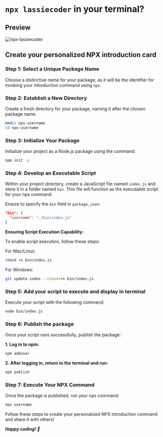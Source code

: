 # `npx lassiecoder` in your terminal?

## Preview

![npx-lassiecoder](https://github.com/lassiecoder/npx-lassiecoder/assets/17312616/f64871af-79ca-4651-9832-90ea2196860c)

## Create your personalized NPX introduction card

### Step 1: Select a Unique Package Name

Choose a distinctive name for your package, as it will be the identifier for invoking your introduction command using `npx`.

### Step 2: Establish a New Directory

Create a fresh directory for your package, naming it after the chosen package name.

```bash
mkdir npx-username
cd npx-username
```

### Step 3: Initialize Your Package

Initialize your project as a Node.js package using the command:

```bash
npm init -y
```

### Step 4: Develop an Executable Script

Within your project directory, create a JavaScript file named `index.js` and store it in a folder named `bin`. This file will function as the executable script for your npx command.

Ensure to specify the `bin` field in `package.json`:

```json
"bin": {
  "username": "./bin/index.js"
}
```

**Ensuring Script Execution Capability:**

To enable script execution, follow these steps:

For Mac/Linux:

```bash
chmod +x bin/index.js
```

For Windows:

```bash
git update-index --chmod=+x bin/index.js
```

### Step 5: Add your script to execute and display in terminal

Execute your script with the following command:

```bash
node bin/index.js
```

### Step 6: Publish the package 

Once your script runs successfully, publish the package:

**1. Log in to npm:**

```bash
npm adduser
```

**2. After logging in, return to the terminal and run:**
```bash
npm publish
```

### Step 7: Execute Your NPX Command

Once the package is published, run your npx command:

```bash
npx username
```

Follow these steps to create your personalized NPX introduction command and share it with others!

***Happy coding! 🚀***